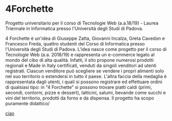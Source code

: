 # 4Forchette

Progetto universitario per il corso di Tecnologie Web (a.a.18/19) - Laurea Triennale in Informatica presso l'Università degli Studi di Padova.


4 Forchette è un'idea di Giuseppe Zatta, Giovanni Incalza, Greta Cavedon e Francesco Freda, quattro studenti del Corso di Informatica presso l'Università degli Studi di Padova.
L'idea nasce come progetto per il corso di Tecnologie Web (a.a. 2018/19) e rappresenta un e-commerce legato al mondo del cibo di alta qualità.
Infatti, il sito propone numerosi prodotti regionali e Made in Italy certificati, venduti da singoli venditori ad utenti registrati.
Ciascun venditore può scegliere se vendere i propri alimenti solo nel suo territorio o estendersi in
tutto il paese. 
L'altra faccia della medaglia è rappresentata dagli utenti, i quali si possono registrare ed effettuare
ordini di qualsiasi tipo: in “4 Forchette” si possono trovare piatti caldi (primi, secondi, contorni, pizze e dessert), latticini, salumi, bevande come succhi e vini del territorio, prodotti da forno e da dispensa.
Il progetto ha scopo puramente didattico/


<a href="google.com">ciao</a>
